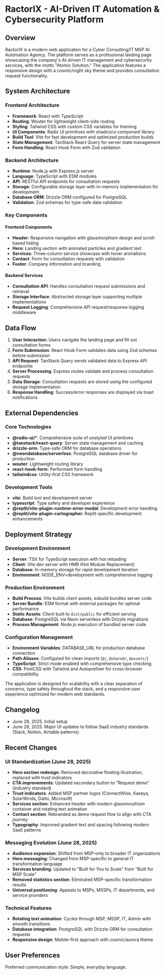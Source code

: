 # RactorIX - AI-Driven IT Automation & Cybersecurity Platform

## Overview

RactorIX is a modern web application for a Cyber Consulting/IT MSP AI Automation Agency. The platform serves as a professional landing page showcasing the company's AI-driven IT management and cybersecurity services, with the motto "Atomic Solution." The application features a responsive design with a cosmic/night sky theme and provides consultation request functionality.

## System Architecture

### Frontend Architecture
- **Framework**: React with TypeScript
- **Routing**: Wouter for lightweight client-side routing
- **Styling**: Tailwind CSS with custom CSS variables for theming
- **UI Components**: Radix UI primitives with shadcn/ui component library
- **Build Tool**: Vite for fast development and optimized production builds
- **State Management**: TanStack React Query for server state management
- **Form Handling**: React Hook Form with Zod validation

### Backend Architecture
- **Runtime**: Node.js with Express.js server
- **Language**: TypeScript with ESM modules
- **API**: RESTful API endpoints for consultation requests
- **Storage**: Configurable storage layer with in-memory implementation for development
- **Database ORM**: Drizzle ORM configured for PostgreSQL
- **Validation**: Zod schemas for type-safe data validation

### Key Components

#### Frontend Components
- **Header**: Responsive navigation with glassmorphism design and scroll-based hiding
- **Hero**: Landing section with animated particles and gradient text
- **Services**: Three-column service showcase with hover animations
- **Contact**: Form for consultation requests with validation
- **Footer**: Company information and branding

#### Backend Services
- **Consultation API**: Handles consultation request submissions and retrieval
- **Storage Interface**: Abstracted storage layer supporting multiple implementations
- **Request Logging**: Comprehensive API request/response logging middleware

## Data Flow

1. **User Interaction**: Users navigate the landing page and fill out consultation forms
2. **Form Submission**: React Hook Form validates data using Zod schemas before submission
3. **API Request**: TanStack Query sends validated data to Express API endpoints
4. **Server Processing**: Express routes validate and process consultation requests
5. **Data Storage**: Consultation requests are stored using the configured storage implementation
6. **Response Handling**: Success/error responses are displayed via toast notifications

## External Dependencies

### Core Technologies
- **@radix-ui/***: Comprehensive suite of unstyled UI primitives
- **@tanstack/react-query**: Server state management and caching
- **drizzle-orm**: Type-safe ORM for database operations
- **@neondatabase/serverless**: PostgreSQL database driver for production
- **wouter**: Lightweight routing library
- **react-hook-form**: Performant form handling
- **tailwindcss**: Utility-first CSS framework

### Development Tools
- **vite**: Build tool and development server
- **typescript**: Type safety and developer experience
- **@replit/vite-plugin-runtime-error-modal**: Development error handling
- **@replit/vite-plugin-cartographer**: Replit-specific development enhancements

## Deployment Strategy

### Development Environment
- **Server**: TSX for TypeScript execution with hot reloading
- **Client**: Vite dev server with HMR (Hot Module Replacement)
- **Database**: In-memory storage for rapid development iteration
- **Environment**: NODE_ENV=development with comprehensive logging

### Production Environment
- **Build Process**: Vite builds client assets, esbuild bundles server code
- **Server Bundle**: ESM format with external packages for optimal performance
- **Static Assets**: Client built to `dist/public` for efficient serving
- **Database**: PostgreSQL via Neon serverless with Drizzle migrations
- **Process Management**: Node.js execution of bundled server code

### Configuration Management
- **Environment Variables**: DATABASE_URL for production database connection
- **Path Aliases**: Configured for clean imports (`@/`, `@shared/`, `@assets/`)
- **TypeScript**: Strict mode enabled with comprehensive type checking
- **CSS**: PostCSS with Tailwind and Autoprefixer for cross-browser compatibility

The application is designed for scalability with a clear separation of concerns, type safety throughout the stack, and a responsive user experience optimized for modern web standards.

## Changelog
- June 28, 2025. Initial setup
- June 28, 2025. Major UI updates to follow SaaS industry standards (Slack, Notion, Airtable patterns)

## Recent Changes

### UI Standardization (June 28, 2025)
- **Hero section redesign**: Removed decorative floating illustration, replaced with trust indicators
- **CTA improvements**: Updated secondary button to "Request demo" (industry standard)
- **Trust indicators**: Added MSP partner logos (ConnectWise, Kaseya, SolarWinds, Datto, Microsoft)
- **Services section**: Enhanced header with modern glassmorphism container and rotating text animation
- **Contact section**: Rebranded as demo request flow to align with CTA journey
- **Typography**: Improved gradient text and spacing following modern SaaS patterns

### Messaging Evolution (June 28, 2025)
- **Audience expansion**: Shifted from MSP-only to broader IT organizations
- **Hero messaging**: Changed from MSP-specific to general IT transformation language
- **Services branding**: Updated to "Built for You to Scale" from "Built for MSP Scale"
- **Removed statistics section**: Eliminated MSP-specific transformation results
- **Universal positioning**: Appeals to MSPs, MSSPs, IT departments, and service providers

### Technical Features
- **Rotating text animation**: Cycles through MSP, MSSP, IT, Admin with smooth transitions
- **Database integration**: PostgreSQL with Drizzle ORM for consultation requests
- **Responsive design**: Mobile-first approach with cosmic/aurora theme

## User Preferences

Preferred communication style: Simple, everyday language.